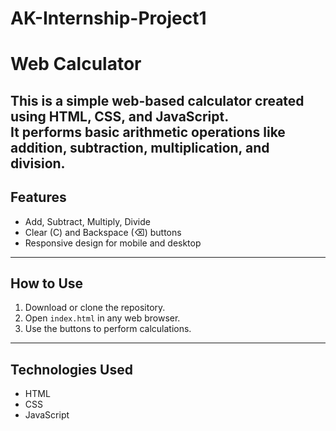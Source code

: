 # AK-Internship-Project1
# Web Calculator

This is a simple web-based calculator created using HTML, CSS, and JavaScript.  
It performs basic arithmetic operations like addition, subtraction, multiplication, and division.
---
## Features
- Add, Subtract, Multiply, Divide
- Clear (C) and Backspace (⌫) buttons
- Responsive design for mobile and desktop
---
## How to Use
1. Download or clone the repository.
2. Open `index.html` in any web browser.
3. Use the buttons to perform calculations.
---
## Technologies Used
- HTML
- CSS
- JavaScript
